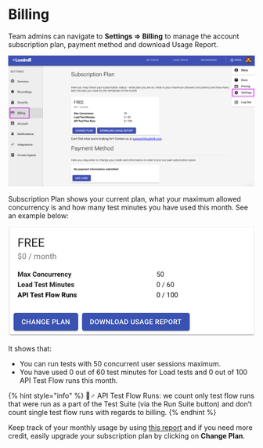 # Billing

Team admins can navigate to **Settings =&gt; Billing** to manage the account subscription plan, payment method and download Usage Report. 

![The Billing tab](../../.gitbook/assets/screenshot-70-.png)

Subscription Plan shows your current plan, what your maximum allowed concurrency is and how many test minutes you have used this month. See an example below:

![](../../.gitbook/assets/screen-shot-2021-01-06-at-9.14.07.png)

It shows that:

* You can run tests with 50 concurrent user sessions maximum.
* You have used 0 out of 60 test minutes for Load tests and 0 out of 100 API Test Flow runs this month.

{% hint style="info" %}
🧙♂ API Test Flow Runs: we count only test flow runs that were run as a part of the Test Suite \(via the Run Suite button\) and don’t count single test flow runs with regards to billing.
{% endhint %}

Keep track of your monthly usage by using [this report](https://docs.loadmill.com/account-settings/billing/usage-report) and if you need more credit, easily upgrade your subscription plan by clicking on **Change Plan**. 

